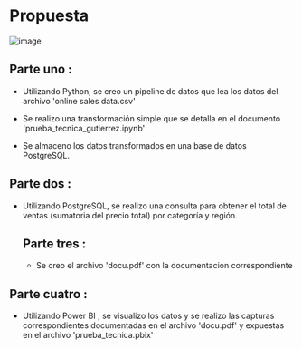 # Propuesta

![image](https://github.com/38215290/Prueba_tecnica/assets/127343400/a7f6bbc3-7dd3-4cba-a5cb-f9da90d10baa)


##  Parte uno :

- Utilizando Python, se  creo un pipeline de datos que lea los datos del archivo 'online sales data.csv'

- Se realizo una transformación simple  que se detalla en el documento 'prueba_tecnica_gutierrez.ipynb'

- Se almaceno los datos transformados en una base de datos
PostgreSQL.

## Parte dos :

- Utilizando PostgreSQL, se realizo una consulta para obtener el total de ventas
(sumatoria del precio total) por categoría y región.


  ## Parte tres :
  
  - Se creo el archivo 'docu.pdf' con la documentacion correspondiente


## Parte cuatro :

- Utilizando Power BI , se visualizo los datos y se realizo las capturas correspondientes documentadas en el archivo 'docu.pdf' y expuestas en el archivo 'prueba_tecnica.pbix'
  
